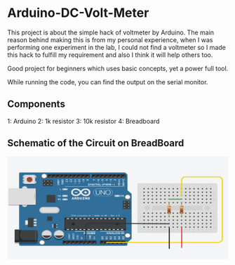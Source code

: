 # Arduino-DC-Volt-Meter
This project is about the simple hack of voltmeter by Arduino. The main reason behind making this is from my personal experience, when I was performing one experiment in the lab, I could not find a voltmeter so I made this hack to fulfill my requirement and also I think it will help others too.

Good project for beginners which uses basic concepts, yet a power full tool.

While running the code, you can find the output on the serial monitor.
<br>
## Components
1: Arduino
2: 1k resistor
3: 10k resistor
4: Breadboard
<br>
## Schematic of the Circuit on BreadBoard
![alt text](https://github.com/Mustafa-khann/Arduino-DC-Volt-Meter/blob/main/voltmeter-schematic%5C.png?raw=true)

